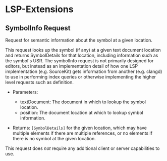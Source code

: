 # LSP-Extensions

## SymbolInfo Request

Request for semantic information about the symbol at a given location.

This request looks up the symbol (if any) at a given text document location and returns SymbolDetails for that location, including information such as the symbol's USR. The symbolInfo request is not primarily designed for editors, but instead as an implementation detail of how one LSP implementation (e.g. SourceKit) gets information from another (e.g. clangd) to use in performing index queries or otherwise implementing the higher level requests such as definition.

- Parameters:
  - textDocument: The document in which to lookup the symbol location.
  - position: The document location at which to lookup symbol information.

- Returns: `[SymbolDetails]` for the given location, which may have multiple elements if there are multiple references, or no elements if there is no symbol at the given location.

This request does *not* require any additional client or server capabilities to use.
